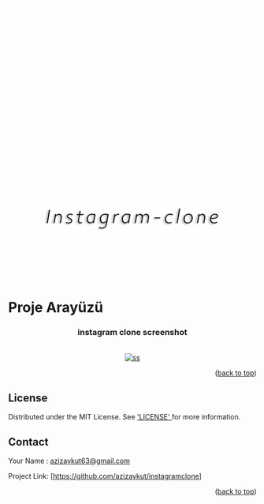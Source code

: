 <div id="top"></div>



<br />
<div align="center">
  <a href="#">
    <img src="https://github.com/azizaykut/instagramclone/blob/main/instagramclone/img/Instagram-clone.gif" alt="Logo">
  </a>

</div>
<br/>
<br/>
<br/>

# Proje Arayüzü

<h3 align="center"> instagram clone screenshot </h3>
<br/>


<div align="center">
  <a href="#">
    <img src="https://github.com/azizaykut/instagramclone/blob/main/instagramclone/img/%C4%B1nstass.jpg" alt="ss" >
  </a>
</div>

<p align="right">(<a href="#top">back to top</a>)</p>


## License


Distributed under the MIT License. See  <a href="https://github.com/azizaykut/instagramclone/blob/main/LICENSE">
'LICENSE'
  </a>  for more information.


## Contact

Your Name : azizaykut63@gmail.com

Project Link: [https://github.com/azizaykut/instagramclone]


<p align="right">(<a href="#top">back to top</a>)</p>





